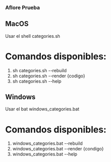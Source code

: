 ### Aflore Prueba

## MacOS
Usar el shell categories.sh

# Comandos disponibles:
1. sh categories.sh --rebuild
2. sh categories.sh --render {codigo}
3. sh categories.sh --help

## Windows
Usar el bat windows_categories.bat

# Comandos disponibles:
1. windows_categories.bat --rebuild
2. windows_categories.bat --render {condigo}
3. windows_categories.bat --help